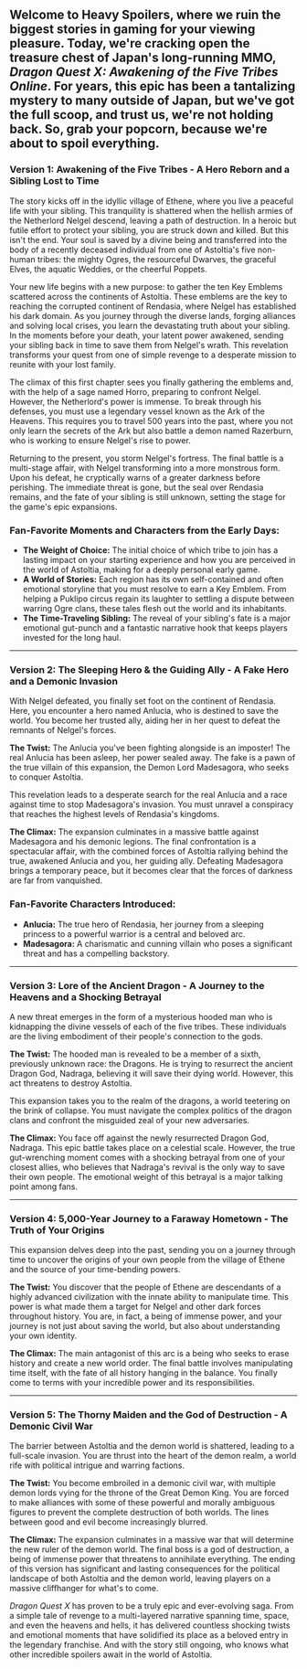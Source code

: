 ## Welcome to Heavy Spoilers, where we ruin the biggest stories in gaming for your viewing pleasure. Today, we're cracking open the treasure chest of Japan's long-running MMO, *Dragon Quest X: Awakening of the Five Tribes Online*. For years, this epic has been a tantalizing mystery to many outside of Japan, but we've got the full scoop, and trust us, we're not holding back. So, grab your popcorn, because we're about to spoil everything.

### Version 1: Awakening of the Five Tribes - A Hero Reborn and a Sibling Lost to Time

The story kicks off in the idyllic village of Ethene, where you live a peaceful life with your sibling. This tranquility is shattered when the hellish armies of the Netherlord Nelgel descend, leaving a path of destruction. In a heroic but futile effort to protect your sibling, you are struck down and killed. But this isn't the end. Your soul is saved by a divine being and transferred into the body of a recently deceased individual from one of Astoltia's five non-human tribes: the mighty Ogres, the resourceful Dwarves, the graceful Elves, the aquatic Weddies, or the cheerful Poppets.

Your new life begins with a new purpose: to gather the ten Key Emblems scattered across the continents of Astoltia. These emblems are the key to reaching the corrupted continent of Rendasia, where Nelgel has established his dark domain. As you journey through the diverse lands, forging alliances and solving local crises, you learn the devastating truth about your sibling. In the moments before your death, your latent power awakened, sending your sibling back in time to save them from Nelgel's wrath. This revelation transforms your quest from one of simple revenge to a desperate mission to reunite with your lost family.

The climax of this first chapter sees you finally gathering the emblems and, with the help of a sage named Horro, preparing to confront Nelgel. However, the Netherlord's power is immense. To break through his defenses, you must use a legendary vessel known as the Ark of the Heavens. This requires you to travel 500 years into the past, where you not only learn the secrets of the Ark but also battle a demon named Razerburn, who is working to ensure Nelgel's rise to power.

Returning to the present, you storm Nelgel's fortress. The final battle is a multi-stage affair, with Nelgel transforming into a more monstrous form. Upon his defeat, he cryptically warns of a greater darkness before perishing. The immediate threat is gone, but the seal over Rendasia remains, and the fate of your sibling is still unknown, setting the stage for the game's epic expansions.

### Fan-Favorite Moments and Characters from the Early Days:

* **The Weight of Choice:** The initial choice of which tribe to join has a lasting impact on your starting experience and how you are perceived in the world of Astoltia, making for a deeply personal early game.
* **A World of Stories:** Each region has its own self-contained and often emotional storyline that you must resolve to earn a Key Emblem. From helping a Puklipo circus regain its laughter to settling a dispute between warring Ogre clans, these tales flesh out the world and its inhabitants.
* **The Time-Traveling Sibling:** The reveal of your sibling's fate is a major emotional gut-punch and a fantastic narrative hook that keeps players invested for the long haul.

---

### Version 2: The Sleeping Hero & the Guiding Ally - A Fake Hero and a Demonic Invasion

With Nelgel defeated, you finally set foot on the continent of Rendasia. Here, you encounter a hero named Anlucia, who is destined to save the world. You become her trusted ally, aiding her in her quest to defeat the remnants of Nelgel's forces.

**The Twist:** The Anlucia you've been fighting alongside is an imposter! The real Anlucia has been asleep, her power sealed away. The fake is a pawn of the true villain of this expansion, the Demon Lord Madesagora, who seeks to conquer Astoltia.

This revelation leads to a desperate search for the real Anlucia and a race against time to stop Madesagora's invasion. You must unravel a conspiracy that reaches the highest levels of Rendasia's kingdoms.

**The Climax:** The expansion culminates in a massive battle against Madesagora and his demonic legions. The final confrontation is a spectacular affair, with the combined forces of Astoltia rallying behind the true, awakened Anlucia and you, her guiding ally. Defeating Madesagora brings a temporary peace, but it becomes clear that the forces of darkness are far from vanquished.

### Fan-Favorite Characters Introduced:

* **Anlucia:** The true hero of Rendasia, her journey from a sleeping princess to a powerful warrior is a central and beloved arc.
* **Madesagora:** A charismatic and cunning villain who poses a significant threat and has a compelling backstory.

---

### Version 3: Lore of the Ancient Dragon - A Journey to the Heavens and a Shocking Betrayal

A new threat emerges in the form of a mysterious hooded man who is kidnapping the divine vessels of each of the five tribes. These individuals are the living embodiment of their people's connection to the gods.

**The Twist:** The hooded man is revealed to be a member of a sixth, previously unknown race: the Dragons. He is trying to resurrect the ancient Dragon God, Nadraga, believing it will save their dying world. However, this act threatens to destroy Astoltia.

This expansion takes you to the realm of the dragons, a world teetering on the brink of collapse. You must navigate the complex politics of the dragon clans and confront the misguided zeal of your new adversaries.

**The Climax:** You face off against the newly resurrected Dragon God, Nadraga. This epic battle takes place on a celestial scale. However, the true gut-wrenching moment comes with a shocking betrayal from one of your closest allies, who believes that Nadraga's revival is the only way to save their own people. The emotional weight of this betrayal is a major talking point among fans.

---

### Version 4: 5,000-Year Journey to a Faraway Hometown - The Truth of Your Origins

This expansion delves deep into the past, sending you on a journey through time to uncover the origins of your own people from the village of Ethene and the source of your time-bending powers.

**The Twist:** You discover that the people of Ethene are descendants of a highly advanced civilization with the innate ability to manipulate time. This power is what made them a target for Nelgel and other dark forces throughout history. You are, in fact, a being of immense power, and your journey is not just about saving the world, but also about understanding your own identity.

**The Climax:** The main antagonist of this arc is a being who seeks to erase history and create a new world order. The final battle involves manipulating time itself, with the fate of all history hanging in the balance. You finally come to terms with your incredible power and its responsibilities.

---

### Version 5: The Thorny Maiden and the God of Destruction - A Demonic Civil War

The barrier between Astoltia and the demon world is shattered, leading to a full-scale invasion. You are thrust into the heart of the demon realm, a world rife with political intrigue and warring factions.

**The Twist:** You become embroiled in a demonic civil war, with multiple demon lords vying for the throne of the Great Demon King. You are forced to make alliances with some of these powerful and morally ambiguous figures to prevent the complete destruction of both worlds. The lines between good and evil become increasingly blurred.

**The Climax:** The expansion culminates in a massive war that will determine the new ruler of the demon world. The final boss is a god of destruction, a being of immense power that threatens to annihilate everything. The ending of this version has significant and lasting consequences for the political landscape of both Astoltia and the demon world, leaving players on a massive cliffhanger for what's to come.

*Dragon Quest X* has proven to be a truly epic and ever-evolving saga. From a simple tale of revenge to a multi-layered narrative spanning time, space, and even the heavens and hells, it has delivered countless shocking twists and emotional moments that have solidified its place as a beloved entry in the legendary franchise. And with the story still ongoing, who knows what other incredible spoilers await in the world of Astoltia.